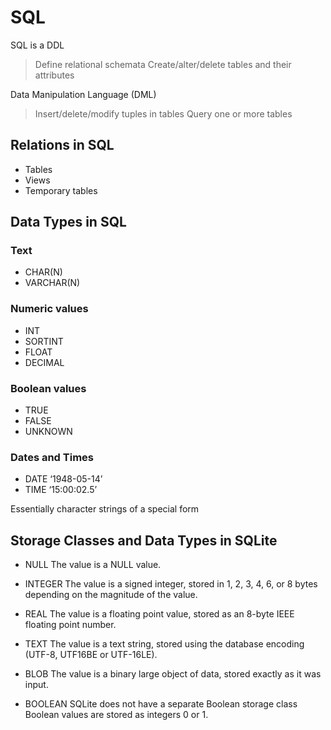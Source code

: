 # SQL

SQL is a DDL
> Define relational schemata
> Create/alter/delete tables and their attributes

Data Manipulation Language (DML)


> Insert/delete/modify tuples in tables
> Query one or more tables

## Relations in SQL

- Tables
- Views
- Temporary tables

## Data Types in SQL

### Text

- CHAR(N)
- VARCHAR(N)

### Numeric values

- INT
- SORTINT
- FLOAT
- DECIMAL

### Boolean values

- TRUE
- FALSE
- UNKNOWN

### Dates and Times

- DATE ‘1948-05-14’
- TIME ‘15:00:02.5’

Essentially character strings of a special form

## Storage Classes and Data Types in SQLite

- NULL
The value is a NULL value.

- INTEGER
The value is a signed integer, stored in 1, 2, 3, 4, 6, or 8 bytes depending on the
magnitude of the value.

- REAL
The value is a floating point value, stored as an 8-byte IEEE floating point
number.

- TEXT
The value is a text string, stored using the database encoding (UTF-8, UTF16BE or UTF-16LE).

- BLOB
The value is a binary large object of data, stored exactly as it was input.

- BOOLEAN
SQLite does not have a separate Boolean storage class
Boolean values are stored as integers 0 or 1.
